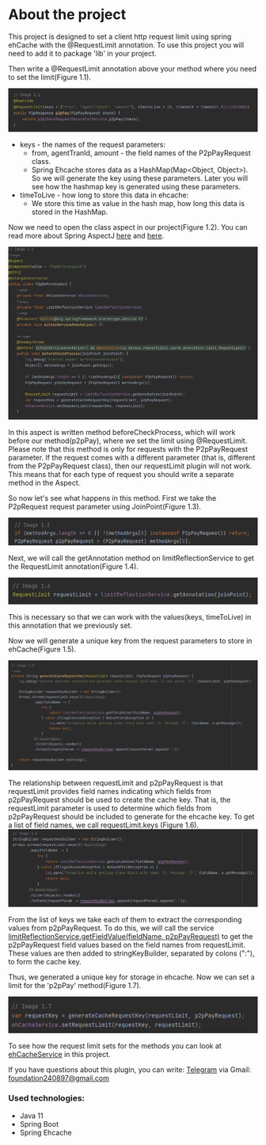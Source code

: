 # About the project

This project is designed to set a client http request limit using spring ehCache
with the @RequestLimit annotation. To use this project you will need to add it to package 'lib' in your project.

Then write a @RequestLimit annotation above your method where you need to set the limit(Figure 1.1).

![img_2.png](img_2.png)
- keys - the names of the request parameters:
    - from, agentTranId, amount - the field names of the P2pPayRequest class.
    - Spring Ehcache stores data as a HashMap(Map<Object, Object>). So we will generate the key using these parameters.
      Later you will see how the hashmap key is generated using these parameters.
- timeToLive - how long to store this data in ehcache:
    - We store this time as value in the hash map, how long this data is stored in the HashMap.

Now we need to open the class aspect in our project(Figure 1.2).
You can read more about Spring AspectJ [here](https://www.baeldung.com/aspectj) and [here](https://habr.com/ru/articles/428548/).

![img.png](img.png)

In this aspect is written method beforeCheckProcess, which will work before our method(p2pPay), where we set the limit using @RequestLimit.
Please note that this method is only for requests with the P2pPayRequest parameter. 
If the request comes with a different parameter (that is, different from the P2pPayRequest class), 
then our requestLimit plugin will not work. This means that for each type of request you should write a separate method in the Aspect.

So now let's see what happens in this method. First we take the P2pRequest request parameter using JoinPoint(Figure 1.3).

![img_3.png](img_3.png)

Next, we will call the getAnnotation method on limitReflectionService to get the RequestLimit annotation(Figure 1.4).

![img_4.png](img_4.png)

This is necessary so that we can work with the values(keys, timeToLive) in this annotation that we previously set.

Now we will generate a unique key from the request parameters to store in ehCache(Figure 1.5).

![img_6.png](img_6.png)

The relationship between requestLimit and p2pPayRequest is that requestLimit provides field names indicating
which fields from p2pPayRequest should be used to create the cache key. That is, the requestLimit parameter is used to determine which fields 
from p2pPayRequest should be included to generate for the ehcache key. To get a list of field names, we call requestLimit.keys (Figure 1.6).
![img_1.png](img_1.png)

From the list of keys we take each of them to extract the corresponding values from p2pPayRequest. 
To do this, we will call the service [limitReflectionService.getFieldValue(fieldName, p2pPayRequest)](src/main/java/uz/devops/requestLimit/cache/service/LimitReflectionService.java) to get the p2pPayRequest field values 
based on the field names from requestLimit. These values are then added to stringKeyBuilder, separated by colons (":"), to form the cache key.

Thus, we generated a unique key for storage in ehcache. Now we can set a limit for the 'p2pPay' method(Figure 1.7).

![img_5.png](img_5.png)

To see how the request limit sets for the methods you can look at [ehCacheService](src/main/java/uz/devops/requestLimit/cache/service/EhCacheService.java) in this project.


If you have questions about this plugin, you can write:
[Telegram](https://t.me/ibnNemat) via Gmail: foundation240897@gmail.com

### Used technologies:
- Java 11
- Spring Boot
- Spring Ehcache